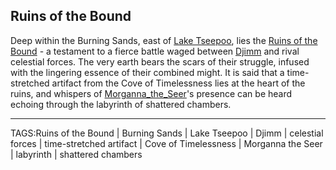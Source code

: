 ## Ruins of the Bound

Deep within the Burning Sands, east of [Lake Tseepoo](../Places/Lake_Tseepoo.md), lies the [Ruins of the Bound](../Places/Ruins_of_Bound.md) - a testament to a fierce battle waged between [Djimm](../People/Djimm.md) and rival celestial forces. The very earth bears the scars of their struggle, infused with the lingering essence of their combined might. It is said that a time-stretched artifact from the Cove of Timelessness lies at the heart of the ruins, and whispers of [Morganna_the_Seer](../People/Morganna_the_Seer.md)'s presence can be heard echoing through the labyrinth of shattered chambers.


---

TAGS:Ruins of the Bound | Burning Sands | Lake Tseepoo | Djimm | celestial forces | time-stretched artifact | Cove of Timelessness | Morganna the Seer | labyrinth | shattered chambers
